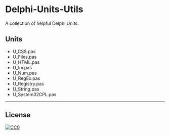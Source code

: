 # Delphi-Units-Utils

A collection of helpful Delphi Units. 

## Units
- U_CSS.pas
- U_Files.pas
- U_HTML.pas
- U_Ini.pas
- U_Num.pas
- U_RegEx.pas
- U_Registry.pas
- U_String.pas
- U_System32CPL.pas

---
## License
[![CC0](http://i.creativecommons.org/p/zero/1.0/88x31.png)](http://creativecommons.org/publicdomain/zero/1.0/)
